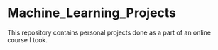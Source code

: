 # Machine_Learning_Projects
This repository contains personal projects done as a part of an online course I took.
